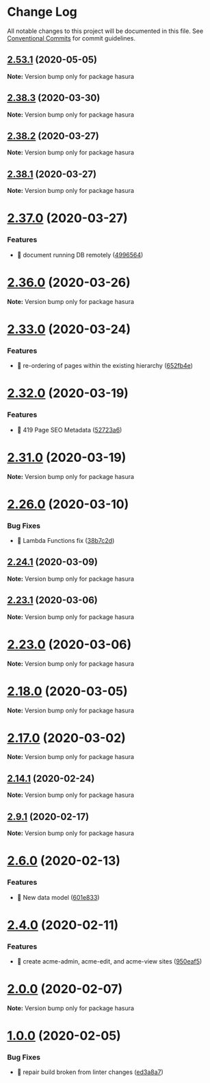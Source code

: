 # Change Log

All notable changes to this project will be documented in this file.
See [Conventional Commits](https://conventionalcommits.org) for commit guidelines.

## [2.53.1](https://github.com/nearform/orion/compare/v2.53.0...v2.53.1) (2020-05-05)

**Note:** Version bump only for package hasura





## [2.38.3](https://github.com/nearform/orion/compare/v2.38.2...v2.38.3) (2020-03-30)

**Note:** Version bump only for package hasura





## [2.38.2](https://github.com/nearform/orion/compare/v2.38.1...v2.38.2) (2020-03-27)

**Note:** Version bump only for package hasura





## [2.38.1](https://github.com/nearform/orion/compare/v2.38.0...v2.38.1) (2020-03-27)

**Note:** Version bump only for package hasura





# [2.37.0](https://github.com/nearform/orion/compare/v2.36.0...v2.37.0) (2020-03-27)


### Features

* 🎸 document running DB remotely ([4996564](https://github.com/nearform/orion/commit/4996564646745dca3773d2a859ff473253080147))





# [2.36.0](https://github.com/nearform/orion/compare/v2.35.0...v2.36.0) (2020-03-26)

**Note:** Version bump only for package hasura





# [2.33.0](https://github.com/nearform/orion/compare/v2.32.1...v2.33.0) (2020-03-24)


### Features

* 🎸 re-ordering of pages within the existing hierarchy ([652fb4e](https://github.com/nearform/orion/commit/652fb4e90fdd6c7352adba16d1e3a3d52e760aaf))





# [2.32.0](https://github.com/nearform/orion/compare/v2.31.0...v2.32.0) (2020-03-19)


### Features

* 🎸 419 Page SEO Metadata ([52723a6](https://github.com/nearform/orion/commit/52723a6f9c0fb5714a80bb2d04244f74f13cafdc))





# [2.31.0](https://github.com/nearform/orion/compare/v2.30.0...v2.31.0) (2020-03-19)

**Note:** Version bump only for package hasura





# [2.26.0](https://github.com/nearform/orion/compare/v2.25.0...v2.26.0) (2020-03-10)


### Bug Fixes

* 🐛 Lambda Functions fix ([38b7c2d](https://github.com/nearform/orion/commit/38b7c2d7ce00e46c0867b59dbcb1806339e41d67))





## [2.24.1](https://github.com/nearform/orion/compare/v2.24.0...v2.24.1) (2020-03-09)

**Note:** Version bump only for package hasura





## [2.23.1](https://github.com/nearform/orion/compare/v2.23.0...v2.23.1) (2020-03-06)

**Note:** Version bump only for package hasura





# [2.23.0](https://github.com/nearform/orion/compare/v2.22.0...v2.23.0) (2020-03-06)

**Note:** Version bump only for package hasura





# [2.18.0](https://github.com/nearform/orion/compare/v2.17.0...v2.18.0) (2020-03-05)

**Note:** Version bump only for package hasura





# [2.17.0](https://github.com/nearform/orion/compare/v2.16.0...v2.17.0) (2020-03-02)

**Note:** Version bump only for package hasura





## [2.14.1](https://github.com/nearform/orion/compare/v2.14.0...v2.14.1) (2020-02-24)

**Note:** Version bump only for package hasura





## [2.9.1](https://github.com/nearform/orion/compare/v2.9.0...v2.9.1) (2020-02-17)

**Note:** Version bump only for package hasura





# [2.6.0](https://github.com/nearform/orion/compare/v2.5.0...v2.6.0) (2020-02-13)


### Features

* 🎸 New data model ([601e833](https://github.com/nearform/orion/commit/601e833611786c4cb86b41176f12c4beb649d39d))





# [2.4.0](https://github.com/nearform/orion/compare/v2.3.0...v2.4.0) (2020-02-11)


### Features

* 🎸 create acme-admin, acme-edit, and acme-view sites ([950eaf5](https://github.com/nearform/orion/commit/950eaf55a88a5f24807317a368bff85bae512513))





# [2.0.0](https://github.com/nearform/orion/compare/v1.0.2...v2.0.0) (2020-02-07)

**Note:** Version bump only for package hasura





# [1.0.0](https://github.com/nearform/orion/compare/v0.1.0...v1.0.0) (2020-02-05)


### Bug Fixes

* 🐛 repair build broken from linter changes ([ed3a8a7](https://github.com/nearform/orion/commit/ed3a8a7))

